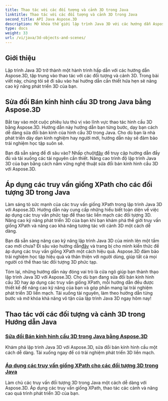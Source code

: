 ```yaml
---
title: Thao tác với các đối tượng và cảnh 3D trong Java
linktitle: Thao tác với các đối tượng và cảnh 3D trong Java
second_title: API Java Aspose.3D
description: Mở khóa thế giới lập trình Java 3D với các hướng dẫn Aspose.3D. Tìm hiểu cách sửa đổi bán kính hình cầu và áp dụng các truy vấn giống XPath một cách dễ dàng để phát triển 3D liền mạch.
type: docs
weight: 33
url: /vi/java/3d-objects-and-scenes/
---
```

## Giới thiệu

Lập trình Java 3D trở thành một hành trình hấp dẫn với các hướng dẫn Aspose.3D, tập trung vào thao tác với các đối tượng và cảnh 3D. Trong bài viết này, chúng tôi sẽ đi sâu vào hai hướng dẫn cần thiết hứa hẹn sẽ nâng cao kỹ năng phát triển 3D của bạn.

## Sửa đổi Bán kính hình cầu 3D trong Java bằng Aspose.3D
Bắt tay vào một cuộc phiêu lưu thú vị vào lĩnh vực thao tác hình cầu 3D bằng Aspose.3D. Hướng dẫn này hướng dẫn bạn từng bước, dạy bạn cách dễ dàng sửa đổi bán kính của hình cầu 3D trong Java. Cho dù bạn là nhà phát triển dày dạn kinh nghiệm hay người mới, hướng dẫn này sẽ đảm bảo trải nghiệm học tập suôn sẻ.

 Bạn đã sẵn sàng để đi sâu vào? Nhấp chuột[đây](./modify-sphere-radius/) để truy cập hướng dẫn đầy đủ và tải xuống các tài nguyên cần thiết. Nâng cao trình độ lập trình Java 3D của bạn bằng cách nắm vững nghệ thuật sửa đổi bán kính hình cầu 3D với Aspose.3D.

## Áp dụng các truy vấn giống XPath cho các đối tượng 3D trong Java
Làm sáng tỏ sức mạnh của các truy vấn giống XPath trong lập trình Java 3D với Aspose.3D. Hướng dẫn này cung cấp những hiểu biết toàn diện về việc áp dụng các truy vấn phức tạp để thao tác liền mạch các đối tượng 3D. Nâng cao kỹ năng phát triển 3D của bạn khi bạn khám phá thế giới truy vấn giống XPath và nâng cao khả năng tương tác với cảnh 3D một cách dễ dàng.

 Bạn đã sẵn sàng nâng cao kỹ năng lập trình Java 3D của mình lên một tầm cao mới chưa? Đi sâu vào hướng dẫn[đây](./xpath-like-object-queries/) và trang bị cho mình kiến thức để áp dụng các truy vấn giống XPath một cách hiệu quả. Aspose.3D đảm bảo trải nghiệm học tập hiệu quả và thân thiện với người dùng, giúp tất cả mọi người có thể thao tác đối tượng 3D phức tạp.

Tóm lại, những hướng dẫn này đóng vai trò là cửa ngõ giúp bạn thành thạo lập trình Java 3D với Aspose.3D. Cho dù bạn đang sửa đổi bán kính hình cầu 3D hay áp dụng các truy vấn giống XPath, mỗi hướng dẫn đều được thiết kế để nâng cao kỹ năng của bạn và góp phần mang lại trải nghiệm phát triển 3D liền mạch. Tải xuống tài nguyên, làm theo hướng dẫn từng bước và mở khóa khả năng vô tận của lập trình Java 3D ngay hôm nay!
## Thao tác với các đối tượng và cảnh 3D trong Hướng dẫn Java
### [Sửa đổi Bán kính hình cầu 3D trong Java bằng Aspose.3D](./modify-sphere-radius/)
Khám phá lập trình Java 3D với Aspose.3D, sửa đổi bán kính hình cầu một cách dễ dàng. Tải xuống ngay để có trải nghiệm phát triển 3D liền mạch.
### [Áp dụng các truy vấn giống XPath cho các đối tượng 3D trong Java](./xpath-like-object-queries/)
Làm chủ các truy vấn đối tượng 3D trong Java một cách dễ dàng với Aspose.3D. Áp dụng các truy vấn giống XPath, thao tác các cảnh và nâng cao quá trình phát triển 3D của bạn.